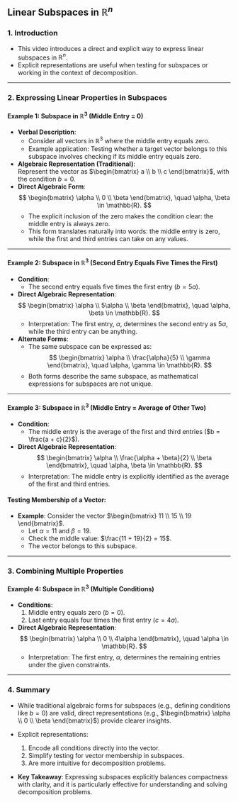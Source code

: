 ## Linear Subspaces in $\mathbb{R}^n$

### 1. Introduction
- This video introduces a direct and explicit way to express linear subspaces in $\mathbb{R}^n$.
- Explicit representations are useful when testing for subspaces or working in the context of decomposition.

---

### 2. Expressing Linear Properties in Subspaces

#### Example 1: Subspace in $\mathbb{R}^3$ (Middle Entry = 0)
- **Verbal Description**:
  - Consider all vectors in $\mathbb{R}^3$ where the middle entry equals zero.
  - Example application: Testing whether a target vector belongs to this subspace involves checking if its middle entry equals zero.
- **Algebraic Representation (Traditional)**:  
  Represent the vector as $\begin{bmatrix} a \\ b \\ c \end{bmatrix}$, with the condition $b = 0$.
- **Direct Algebraic Form**:
  $$ 
  \begin{bmatrix} 
  \alpha \\ 
  0 \\ 
  \beta 
  \end{bmatrix}, 
  \quad \alpha, \beta \in \mathbb{R}. 
  $$
  - The explicit inclusion of the zero makes the condition clear: the middle entry is always zero.
  - This form translates naturally into words: the middle entry is zero, while the first and third entries can take on any values.

---

#### Example 2: Subspace in $\mathbb{R}^3$ (Second Entry Equals Five Times the First)
- **Condition**:
  - The second entry equals five times the first entry ($b = 5a$).
- **Direct Algebraic Representation**:
  $$ 
  \begin{bmatrix} 
  \alpha \\ 
  5\alpha \\ 
  \beta 
  \end{bmatrix}, 
  \quad \alpha, \beta \in \mathbb{R}.
  $$
  - Interpretation: The first entry, $\alpha$, determines the second entry as $5\alpha$, while the third entry can be anything.
- **Alternate Forms**:
  - The same subspace can be expressed as:
    $$ 
    \begin{bmatrix} 
    \alpha \\ 
    \frac{\alpha}{5} \\ 
    \gamma 
    \end{bmatrix}, \quad \alpha, \gamma \in \mathbb{R}.
    $$
  - Both forms describe the same subspace, as mathematical expressions for subspaces are not unique.

---

#### Example 3: Subspace in $\mathbb{R}^3$ (Middle Entry = Average of Other Two)
- **Condition**:
  - The middle entry is the average of the first and third entries ($b = \frac{a + c}{2}$).
- **Direct Algebraic Representation**:
  $$ 
  \begin{bmatrix} 
  \alpha \\ 
  \frac{\alpha + \beta}{2} \\ 
  \beta 
  \end{bmatrix}, 
  \quad \alpha, \beta \in \mathbb{R}.
  $$
  - Interpretation: The middle entry is explicitly identified as the average of the first and third entries.

#### Testing Membership of a Vector:
- **Example**:
  Consider the vector $\begin{bmatrix} 11 \\ 15 \\ 19 \end{bmatrix}$.
  - Let $\alpha = 11$ and $\beta = 19$.
  - Check the middle value: $\frac{11 + 19}{2} = 15$.
  - The vector belongs to this subspace.

---

### 3. Combining Multiple Properties

#### Example 4: Subspace in $\mathbb{R}^3$ (Multiple Conditions)
- **Conditions**:
  1. Middle entry equals zero ($b = 0$).
  2. Last entry equals four times the first entry ($c = 4a$).
- **Direct Algebraic Representation**:
  $$ 
  \begin{bmatrix} 
  \alpha \\ 
  0 \\ 
  4\alpha 
  \end{bmatrix}, 
  \quad \alpha \in \mathbb{R}.
  $$
  - Interpretation: The first entry, $\alpha$, determines the remaining entries under the given constraints.

---

### 4. Summary

- While traditional algebraic forms for subspaces (e.g., defining conditions like $b=0$) are valid, direct representations (e.g., $\begin{bmatrix} \alpha \\ 0 \\ \beta \end{bmatrix}$) provide clearer insights.
- Explicit representations:
  1. Encode all conditions directly into the vector.
  2. Simplify testing for vector membership in subspaces.
  3. Are more intuitive for decomposition problems.
  
- **Key Takeaway**: Expressing subspaces explicitly balances compactness with clarity, and it is particularly effective for understanding and solving decomposition problems.